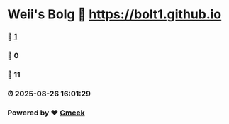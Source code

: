 # Weii's Bolg :link: https://bolt1.github.io 
### :page_facing_up: [1](https://bolt1.github.io/tag.html) 
### :speech_balloon: 0 
### :hibiscus: 11 
### :alarm_clock: 2025-08-26 16:01:29 
### Powered by :heart: [Gmeek](https://github.com/Meekdai/Gmeek)
